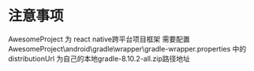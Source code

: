 # 注意事项
AwesomeProject 为 react native跨平台项目框架
需要配置AwesomeProject\android\gradle\wrapper\gradle-wrapper.properties 中的 distributionUrl 为自己的本地gradle-8.10.2-all.zip路径地址